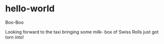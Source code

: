 hello-world
===========

Boo-Boo

Looking forward to the taxi bringing some milk- box of Swiss Rolls just got torn into!

